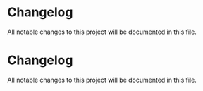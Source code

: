 # Changelog

All notable changes to this project will be documented in this file.

# Changelog

All notable changes to this project will be documented in this file.
